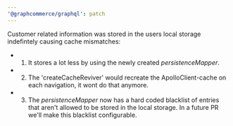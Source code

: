 ```yaml
---
'@graphcommerce/graphql': patch
---
```


Customer related information was stored in the users local storage indefintely causing cache mismatches:

- 1. It stores a lot less by using the newly created _persistenceMapper_.
- 2. The 'createCacheReviver' would recreate the ApolloClient-cache on each navigation, it wont do that anymore.
- 3. The _persistenceMapper_ now has a hard coded blacklist of entries that aren't allowed to be stored in the local storage. In a future PR we'll make this blacklist configurable.
